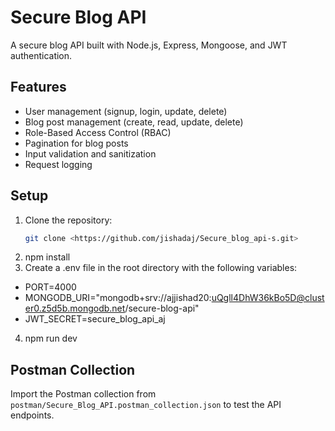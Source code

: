 # Secure Blog API

A secure blog API built with Node.js, Express, Mongoose, and JWT authentication.

## Features
- User management (signup, login, update, delete)
- Blog post management (create, read, update, delete)
- Role-Based Access Control (RBAC)
- Pagination for blog posts
- Input validation and sanitization
- Request logging

## Setup
1. Clone the repository:
   ```bash
   git clone <https://github.com/jishadaj/Secure_blog_api-s.git>
2. npm install 
3. Create a .env file in the root directory with the following variables:
 - PORT=4000
 - MONGODB_URI="mongodb+srv://ajjishad20:uQgll4DhW36kBo5D@cluster0.z5d5b.mongodb.net/secure-blog-api"
 - JWT_SECRET=secure_blog_api_aj
4. npm run dev

## Postman Collection
Import the Postman collection from `postman/Secure_Blog_API.postman_collection.json` to test the API endpoints.